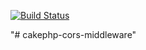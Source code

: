 [![Build Status](https://travis-ci.com/aymeekouakou/cakephp-cors-middleware.svg?branch=master)](https://travis-ci.com/aymeekouakou/cakephp-cors-middleware)

"# cakephp-cors-middleware" 

